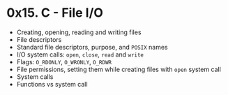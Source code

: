 # 0x15. C - File I/O
- Creating, opening, reading and writing files
- File descriptors
- Standard file descriptors, purpose, and `POSIX` names
- I/O system calls: `open`, `close`, `read` and `write`
- Flags: `O_RDONLY`, `O_WRONLY`, `O_RDWR`
- File permissions, setting them while creating files with `open` system call
- System calls
- Functions vs system call
